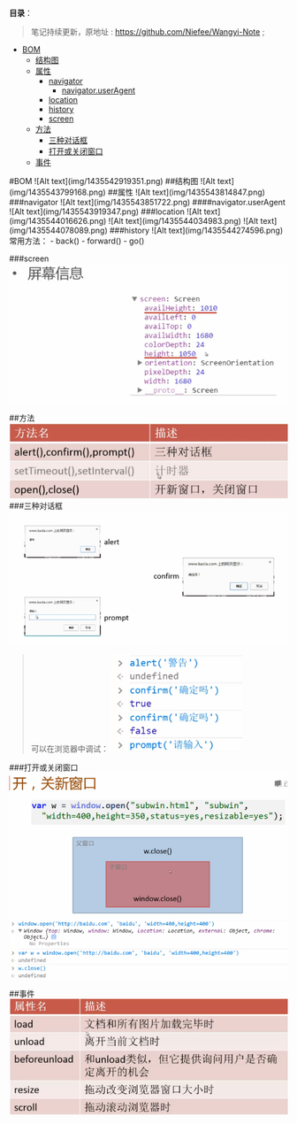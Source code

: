 **目录**：

>笔记持续更新，原地址 : https://github.com/Niefee/Wangyi-Note ;

<ul>
<li><a href="#bom">BOM</a><ul>
<li><a href="#结构图">结构图</a></li>
<li><a href="#属性">属性</a><ul>
<li><a href="#navigator">navigator</a><ul>
<li><a href="#navigatoruseragent">navigator.userAgent</a></li>
</ul>
</li>
<li><a href="#location">location</a></li>
<li><a href="#history">history</a></li>
<li><a href="#screen">screen</a></li>
</ul>
</li>
<li><a href="#方法">方法</a><ul>
<li><a href="#三种对话框">三种对话框</a></li>
<li><a href="#打开或关闭窗口">打开或关闭窗口</a></li>
</ul>
</li>
<li><a href="#事件">事件</a></li>
</ul>
</li>
</ul>
#BOM
![Alt text](img/1435542919351.png)
##结构图
![Alt text](img/1435543799168.png)
##属性
![Alt text](img/1435543814847.png)
###navigator
![Alt text](img/1435543851722.png)
####navigator.userAgent
![Alt text](img/1435543919347.png)
###location
![Alt text](img/1435544016626.png)
![Alt text](img/1435544034983.png)
![Alt text](img/1435544078089.png)
###history
![Alt text](img/1435544274596.png)
常用方法：
 - back()
 - forward()
 - go()

###screen
![Alt text](img/1435544448573.png)

##方法
![Alt text](img/1435544542426.png)
###三种对话框
![Alt text](img/1435544597578.png)
>可以在浏览器中调试：
>![Alt text](img/1435544668053.png)

###打开或关闭窗口 
![Alt text](img/1435544768517.png)
![Alt text](img/1435544791855.png)

##事件
![Alt text](img/1435545331337.png)
